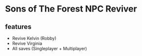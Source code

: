 # Sons of The Forest NPC Reviver

## features
- Revive Kelvin (Robby)
- Revive Virginia
- All saves (Singleplayer + Multiplayer)